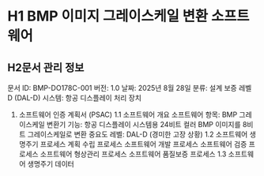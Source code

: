 # H1 BMP 이미지 그레이스케일 변환 소프트웨어

## H2문서 관리 정보

문서 ID: BMP-DO178C-001
버전: 1.0
날짜: 2025년 8월 28일
분류: 설계 보증 레벨 D (DAL-D)
시스템: 항공 디스플레이 처리 장치
1. 소프트웨어 인증 계획서 (PSAC)
1.1 소프트웨어 개요
소프트웨어 항목: BMP 그레이스케일 변환기 기능: 항공 디스플레이 시스템용 24비트 컬러 BMP 이미지를 8비트
그레이스케일로 변환 중요도 레벨: DAL-D (경미한 고장 상황)
1.2 소프트웨어 생명주기 프로세스
계획 수립 프로세스
소프트웨어 개발 프로세스
소프트웨어 검증 프로세스
소프트웨어 형상관리 프로세스
소프트웨어 품질보증 프로세스
1.3 소프트웨어 생명주기 데이터
